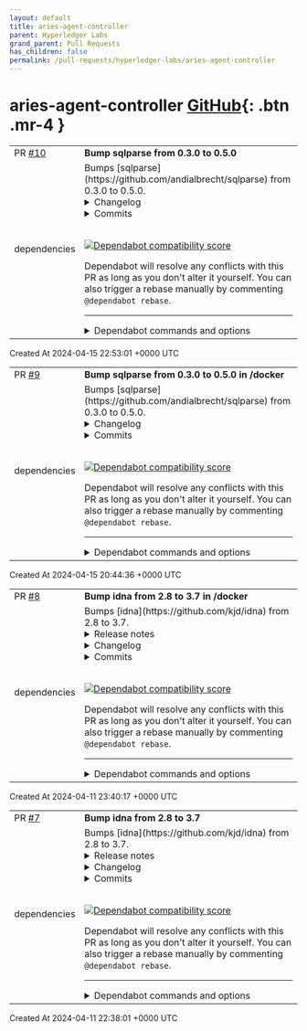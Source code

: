 ```yaml
---
layout: default
title: aries-agent-controller
parent: Hyperledger Labs
grand_parent: Pull Requests
has_children: false
permalink: /pull-requests/hyperledger-labs/aries-agent-controller
---
```


# aries-agent-controller <span class="fs-3 right-align">[GitHub](https://github.com/hyperledger-labs/aries-agent-controller){: .btn .mr-4 }</span>


<div>
    <table>
        <tr>
            <td>
                PR <a href="https://github.com/hyperledger-labs/aries-agent-controller/pull/10" class=".btn">#10</a>
            </td>
            <td>
                <b>
                    Bump sqlparse from 0.3.0 to 0.5.0
                </b>
            </td>
        </tr>
        <tr>
            <td>
                <span class="chip">dependencies</span>
            </td>
            <td>
                Bumps [sqlparse](https://github.com/andialbrecht/sqlparse) from 0.3.0 to 0.5.0.
<details>
<summary>Changelog</summary>
<p><em>Sourced from <a href="https://github.com/andialbrecht/sqlparse/blob/master/CHANGELOG">sqlparse's changelog</a>.</em></p>
<blockquote>
<h2>Release 0.5.0 (Apr 13, 2024)</h2>
<p>Notable Changes</p>
<ul>
<li>Drop support for Python 3.5, 3.6, and 3.7.</li>
<li>Python 3.12 is now supported (pr725, by hugovk).</li>
<li>IMPORTANT: Fixes a potential denial of service attack (DOS) due to recursion
error for deeply nested statements. Instead of recursion error a generic
SQLParseError is raised. See the security advisory for details:
<a href="https://github.com/andialbrecht/sqlparse/security/advisories/GHSA-2m57-hf25-phgg">https://github.com/andialbrecht/sqlparse/security/advisories/GHSA-2m57-hf25-phgg</a>
The vulnerability was discovered by <a href="https://github.com/uriyay-jfrog"><code>@​uriyay-jfrog</code></a>. Thanks for reporting!</li>
</ul>
<p>Enhancements:</p>
<ul>
<li>Splitting statements now allows to remove the semicolon at the end.
Some database backends love statements without semicolon (issue742).</li>
<li>Support TypedLiterals in get_parameters (pr649, by Khrol).</li>
<li>Improve splitting of Transact SQL when using GO keyword (issue762).</li>
<li>Support for some JSON operators (issue682).</li>
<li>Improve formatting of statements containing JSON operators (issue542).</li>
<li>Support for BigQuery and Snowflake keywords (pr699, by griffatrasgo).</li>
<li>Support parsing of OVER clause (issue701, pr768 by r33s3n6).</li>
</ul>
<p>Bug Fixes</p>
<ul>
<li>Ignore dunder attributes when creating Tokens (issue672).</li>
<li>Allow operators to precede dollar-quoted strings (issue763).</li>
<li>Fix parsing of nested order clauses (issue745, pr746 by john-bodley).</li>
<li>Thread-safe initialization of Lexer class (issue730).</li>
<li>Classify TRUNCATE as DDL and GRANT/REVOKE as DCL keywords (based on pr719
by josuc1, thanks for bringing this up!).</li>
<li>Fix parsing of PRIMARY KEY (issue740).</li>
</ul>
<p>Other</p>
<ul>
<li>Optimize performance of matching function (pr799, by admachainz).</li>
</ul>
<h2>Release 0.4.4 (Apr 18, 2023)</h2>
<p>Notable Changes</p>
<ul>
<li>IMPORTANT: This release fixes a security vulnerability in the
parser where a regular expression vulnerable to ReDOS (Regular
Expression Denial of Service) was used. See the security advisory
for details: <a href="https://github.com/andialbrecht/sqlparse/security/advisories/GHSA-rrm6-wvj7-cwh2">https://github.com/andialbrecht/sqlparse/security/advisories/GHSA-rrm6-wvj7-cwh2</a>
The vulnerability was discovered by <a href="https://github.com/erik-krogh"><code>@​erik-krogh</code></a> from GitHub
Security Lab (GHSL). Thanks for reporting!</li>
</ul>
<!-- raw HTML omitted -->
</blockquote>
<p>... (truncated)</p>
</details>
<details>
<summary>Commits</summary>
<ul>
<li><a href="https://github.com/andialbrecht/sqlparse/commit/ddbd0ec3592545c914fe71e47118c04582d8bfb0"><code>ddbd0ec</code></a> Bump version.</li>
<li><a href="https://github.com/andialbrecht/sqlparse/commit/29f2e0a6609ddc1fa248faef1bc41616043c544e"><code>29f2e0a</code></a> Raise recursion limit for tests.</li>
<li><a href="https://github.com/andialbrecht/sqlparse/commit/b4a39d9850969b4e1d6940d32094ee0b42a2cf03"><code>b4a39d9</code></a> Raise SQLParseError instead of RecursionError.</li>
<li><a href="https://github.com/andialbrecht/sqlparse/commit/f1bcf2f8a7ddf6854c99990c56ff5394f4981d58"><code>f1bcf2f</code></a> Update AUHTORS and Changelog.</li>
<li><a href="https://github.com/andialbrecht/sqlparse/commit/e03b74e608b71dd06824c2cb42421c0d790248e3"><code>e03b74e</code></a> Fix Function.get_parameters(), add Funtion.get_window()</li>
<li><a href="https://github.com/andialbrecht/sqlparse/commit/617b8f6cd3c55bacf2c80130901508518753f7e1"><code>617b8f6</code></a> Add OVER clause, and group it into Function (fixes <a href="https://redirect.github.com/andialbrecht/sqlparse/issues/701">#701</a>)</li>
<li><a href="https://github.com/andialbrecht/sqlparse/commit/d8f81471cfc2c39ac43128e2a0c8cc67c313cc40"><code>d8f8147</code></a> Update AUHTORS and Changelog.</li>
<li><a href="https://github.com/andialbrecht/sqlparse/commit/012c9f10c8ddfa47ccf17ead28122492155cf6fc"><code>012c9f1</code></a> Optimize sqlparse.utils.imt().</li>
<li><a href="https://github.com/andialbrecht/sqlparse/commit/46971e5a804b29e7dbd437155a8ceffab8ef1cd5"><code>46971e5</code></a> Fix parsing of PRIMARY KEY (fixes <a href="https://redirect.github.com/andialbrecht/sqlparse/issues/740">#740</a>).</li>
<li><a href="https://github.com/andialbrecht/sqlparse/commit/fc4b0beab89c5598d556572cb6db0165affb017b"><code>fc4b0be</code></a> Code cleanup.</li>
<li>Additional commits viewable in <a href="https://github.com/andialbrecht/sqlparse/compare/0.3.0...0.5.0">compare view</a></li>
</ul>
</details>
<br />


[![Dependabot compatibility score](https://dependabot-badges.githubapp.com/badges/compatibility_score?dependency-name=sqlparse&package-manager=pip&previous-version=0.3.0&new-version=0.5.0)](https://docs.github.com/en/github/managing-security-vulnerabilities/about-dependabot-security-updates#about-compatibility-scores)

Dependabot will resolve any conflicts with this PR as long as you don't alter it yourself. You can also trigger a rebase manually by commenting `@dependabot rebase`.

[//]: # (dependabot-automerge-start)
[//]: # (dependabot-automerge-end)

---

<details>
<summary>Dependabot commands and options</summary>
<br />

You can trigger Dependabot actions by commenting on this PR:
- `@dependabot rebase` will rebase this PR
- `@dependabot recreate` will recreate this PR, overwriting any edits that have been made to it
- `@dependabot merge` will merge this PR after your CI passes on it
- `@dependabot squash and merge` will squash and merge this PR after your CI passes on it
- `@dependabot cancel merge` will cancel a previously requested merge and block automerging
- `@dependabot reopen` will reopen this PR if it is closed
- `@dependabot close` will close this PR and stop Dependabot recreating it. You can achieve the same result by closing it manually
- `@dependabot show <dependency name> ignore conditions` will show all of the ignore conditions of the specified dependency
- `@dependabot ignore this major version` will close this PR and stop Dependabot creating any more for this major version (unless you reopen the PR or upgrade to it yourself)
- `@dependabot ignore this minor version` will close this PR and stop Dependabot creating any more for this minor version (unless you reopen the PR or upgrade to it yourself)
- `@dependabot ignore this dependency` will close this PR and stop Dependabot creating any more for this dependency (unless you reopen the PR or upgrade to it yourself)
You can disable automated security fix PRs for this repo from the [Security Alerts page](https://github.com/hyperledger-labs/aries-agent-controller/network/alerts).

</details>
            </td>
        </tr>
    </table>
    <div class="right-align">
        Created At 2024-04-15 22:53:01 +0000 UTC
    </div>
</div>

<div>
    <table>
        <tr>
            <td>
                PR <a href="https://github.com/hyperledger-labs/aries-agent-controller/pull/9" class=".btn">#9</a>
            </td>
            <td>
                <b>
                    Bump sqlparse from 0.3.0 to 0.5.0 in /docker
                </b>
            </td>
        </tr>
        <tr>
            <td>
                <span class="chip">dependencies</span>
            </td>
            <td>
                Bumps [sqlparse](https://github.com/andialbrecht/sqlparse) from 0.3.0 to 0.5.0.
<details>
<summary>Changelog</summary>
<p><em>Sourced from <a href="https://github.com/andialbrecht/sqlparse/blob/master/CHANGELOG">sqlparse's changelog</a>.</em></p>
<blockquote>
<h2>Release 0.5.0 (Apr 13, 2024)</h2>
<p>Notable Changes</p>
<ul>
<li>Drop support for Python 3.5, 3.6, and 3.7.</li>
<li>Python 3.12 is now supported (pr725, by hugovk).</li>
<li>IMPORTANT: Fixes a potential denial of service attack (DOS) due to recursion
error for deeply nested statements. Instead of recursion error a generic
SQLParseError is raised. See the security advisory for details:
<a href="https://github.com/andialbrecht/sqlparse/security/advisories/GHSA-2m57-hf25-phgg">https://github.com/andialbrecht/sqlparse/security/advisories/GHSA-2m57-hf25-phgg</a>
The vulnerability was discovered by <a href="https://github.com/uriyay-jfrog"><code>@​uriyay-jfrog</code></a>. Thanks for reporting!</li>
</ul>
<p>Enhancements:</p>
<ul>
<li>Splitting statements now allows to remove the semicolon at the end.
Some database backends love statements without semicolon (issue742).</li>
<li>Support TypedLiterals in get_parameters (pr649, by Khrol).</li>
<li>Improve splitting of Transact SQL when using GO keyword (issue762).</li>
<li>Support for some JSON operators (issue682).</li>
<li>Improve formatting of statements containing JSON operators (issue542).</li>
<li>Support for BigQuery and Snowflake keywords (pr699, by griffatrasgo).</li>
<li>Support parsing of OVER clause (issue701, pr768 by r33s3n6).</li>
</ul>
<p>Bug Fixes</p>
<ul>
<li>Ignore dunder attributes when creating Tokens (issue672).</li>
<li>Allow operators to precede dollar-quoted strings (issue763).</li>
<li>Fix parsing of nested order clauses (issue745, pr746 by john-bodley).</li>
<li>Thread-safe initialization of Lexer class (issue730).</li>
<li>Classify TRUNCATE as DDL and GRANT/REVOKE as DCL keywords (based on pr719
by josuc1, thanks for bringing this up!).</li>
<li>Fix parsing of PRIMARY KEY (issue740).</li>
</ul>
<p>Other</p>
<ul>
<li>Optimize performance of matching function (pr799, by admachainz).</li>
</ul>
<h2>Release 0.4.4 (Apr 18, 2023)</h2>
<p>Notable Changes</p>
<ul>
<li>IMPORTANT: This release fixes a security vulnerability in the
parser where a regular expression vulnerable to ReDOS (Regular
Expression Denial of Service) was used. See the security advisory
for details: <a href="https://github.com/andialbrecht/sqlparse/security/advisories/GHSA-rrm6-wvj7-cwh2">https://github.com/andialbrecht/sqlparse/security/advisories/GHSA-rrm6-wvj7-cwh2</a>
The vulnerability was discovered by <a href="https://github.com/erik-krogh"><code>@​erik-krogh</code></a> from GitHub
Security Lab (GHSL). Thanks for reporting!</li>
</ul>
<!-- raw HTML omitted -->
</blockquote>
<p>... (truncated)</p>
</details>
<details>
<summary>Commits</summary>
<ul>
<li><a href="https://github.com/andialbrecht/sqlparse/commit/ddbd0ec3592545c914fe71e47118c04582d8bfb0"><code>ddbd0ec</code></a> Bump version.</li>
<li><a href="https://github.com/andialbrecht/sqlparse/commit/29f2e0a6609ddc1fa248faef1bc41616043c544e"><code>29f2e0a</code></a> Raise recursion limit for tests.</li>
<li><a href="https://github.com/andialbrecht/sqlparse/commit/b4a39d9850969b4e1d6940d32094ee0b42a2cf03"><code>b4a39d9</code></a> Raise SQLParseError instead of RecursionError.</li>
<li><a href="https://github.com/andialbrecht/sqlparse/commit/f1bcf2f8a7ddf6854c99990c56ff5394f4981d58"><code>f1bcf2f</code></a> Update AUHTORS and Changelog.</li>
<li><a href="https://github.com/andialbrecht/sqlparse/commit/e03b74e608b71dd06824c2cb42421c0d790248e3"><code>e03b74e</code></a> Fix Function.get_parameters(), add Funtion.get_window()</li>
<li><a href="https://github.com/andialbrecht/sqlparse/commit/617b8f6cd3c55bacf2c80130901508518753f7e1"><code>617b8f6</code></a> Add OVER clause, and group it into Function (fixes <a href="https://redirect.github.com/andialbrecht/sqlparse/issues/701">#701</a>)</li>
<li><a href="https://github.com/andialbrecht/sqlparse/commit/d8f81471cfc2c39ac43128e2a0c8cc67c313cc40"><code>d8f8147</code></a> Update AUHTORS and Changelog.</li>
<li><a href="https://github.com/andialbrecht/sqlparse/commit/012c9f10c8ddfa47ccf17ead28122492155cf6fc"><code>012c9f1</code></a> Optimize sqlparse.utils.imt().</li>
<li><a href="https://github.com/andialbrecht/sqlparse/commit/46971e5a804b29e7dbd437155a8ceffab8ef1cd5"><code>46971e5</code></a> Fix parsing of PRIMARY KEY (fixes <a href="https://redirect.github.com/andialbrecht/sqlparse/issues/740">#740</a>).</li>
<li><a href="https://github.com/andialbrecht/sqlparse/commit/fc4b0beab89c5598d556572cb6db0165affb017b"><code>fc4b0be</code></a> Code cleanup.</li>
<li>Additional commits viewable in <a href="https://github.com/andialbrecht/sqlparse/compare/0.3.0...0.5.0">compare view</a></li>
</ul>
</details>
<br />


[![Dependabot compatibility score](https://dependabot-badges.githubapp.com/badges/compatibility_score?dependency-name=sqlparse&package-manager=pip&previous-version=0.3.0&new-version=0.5.0)](https://docs.github.com/en/github/managing-security-vulnerabilities/about-dependabot-security-updates#about-compatibility-scores)

Dependabot will resolve any conflicts with this PR as long as you don't alter it yourself. You can also trigger a rebase manually by commenting `@dependabot rebase`.

[//]: # (dependabot-automerge-start)
[//]: # (dependabot-automerge-end)

---

<details>
<summary>Dependabot commands and options</summary>
<br />

You can trigger Dependabot actions by commenting on this PR:
- `@dependabot rebase` will rebase this PR
- `@dependabot recreate` will recreate this PR, overwriting any edits that have been made to it
- `@dependabot merge` will merge this PR after your CI passes on it
- `@dependabot squash and merge` will squash and merge this PR after your CI passes on it
- `@dependabot cancel merge` will cancel a previously requested merge and block automerging
- `@dependabot reopen` will reopen this PR if it is closed
- `@dependabot close` will close this PR and stop Dependabot recreating it. You can achieve the same result by closing it manually
- `@dependabot show <dependency name> ignore conditions` will show all of the ignore conditions of the specified dependency
- `@dependabot ignore this major version` will close this PR and stop Dependabot creating any more for this major version (unless you reopen the PR or upgrade to it yourself)
- `@dependabot ignore this minor version` will close this PR and stop Dependabot creating any more for this minor version (unless you reopen the PR or upgrade to it yourself)
- `@dependabot ignore this dependency` will close this PR and stop Dependabot creating any more for this dependency (unless you reopen the PR or upgrade to it yourself)
You can disable automated security fix PRs for this repo from the [Security Alerts page](https://github.com/hyperledger-labs/aries-agent-controller/network/alerts).

</details>
            </td>
        </tr>
    </table>
    <div class="right-align">
        Created At 2024-04-15 20:44:36 +0000 UTC
    </div>
</div>

<div>
    <table>
        <tr>
            <td>
                PR <a href="https://github.com/hyperledger-labs/aries-agent-controller/pull/8" class=".btn">#8</a>
            </td>
            <td>
                <b>
                    Bump idna from 2.8 to 3.7 in /docker
                </b>
            </td>
        </tr>
        <tr>
            <td>
                <span class="chip">dependencies</span>
            </td>
            <td>
                Bumps [idna](https://github.com/kjd/idna) from 2.8 to 3.7.
<details>
<summary>Release notes</summary>
<p><em>Sourced from <a href="https://github.com/kjd/idna/releases">idna's releases</a>.</em></p>
<blockquote>
<h2>v3.7</h2>
<h2>What's Changed</h2>
<ul>
<li>Fix issue where specially crafted inputs to encode() could take exceptionally long amount of time to process. [CVE-2024-3651]</li>
</ul>
<p>Thanks to Guido Vranken for reporting the issue.</p>
<p><strong>Full Changelog</strong>: <a href="https://github.com/kjd/idna/compare/v3.6...v3.7">https://github.com/kjd/idna/compare/v3.6...v3.7</a></p>
</blockquote>
</details>
<details>
<summary>Changelog</summary>
<p><em>Sourced from <a href="https://github.com/kjd/idna/blob/master/HISTORY.rst">idna's changelog</a>.</em></p>
<blockquote>
<p>3.7 (2024-04-11)
++++++++++++++++</p>
<ul>
<li>Fix issue where specially crafted inputs to encode() could
take exceptionally long amount of time to process. [CVE-2024-3651]</li>
</ul>
<p>Thanks to Guido Vranken for reporting the issue.</p>
<p>3.6 (2023-11-25)
++++++++++++++++</p>
<ul>
<li>Fix regression to include tests in source distribution.</li>
</ul>
<p>3.5 (2023-11-24)
++++++++++++++++</p>
<ul>
<li>Update to Unicode 15.1.0</li>
<li>String codec name is now &quot;idna2008&quot; as overriding the system codec
&quot;idna&quot; was not working.</li>
<li>Fix typing error for codec encoding</li>
<li>&quot;setup.cfg&quot; has been added for this release due to some downstream
lack of adherence to PEP 517. Should be removed in a future release
so please prepare accordingly.</li>
<li>Removed reliance on a symlink for the &quot;idna-data&quot; tool to comport
with PEP 517 and the Python Packaging User Guide for sdist archives.</li>
<li>Added security reporting protocol for project</li>
</ul>
<p>Thanks Jon Ribbens, Diogo Teles Sant'Anna, Wu Tingfeng for contributions
to this release.</p>
<p>3.4 (2022-09-14)
++++++++++++++++</p>
<ul>
<li>Update to Unicode 15.0.0</li>
<li>Migrate to pyproject.toml for build information (PEP 621)</li>
<li>Correct another instance where generic exception was raised instead of
IDNAError for malformed input</li>
<li>Source distribution uses zeroized file ownership for improved
reproducibility</li>
</ul>
<p>Thanks to Seth Michael Larson for contributions to this release.</p>
<p>3.3 (2021-10-13)
++++++++++++++++</p>
<ul>
<li>Update to Unicode 14.0.0</li>
<li>Update to in-line type annotations</li>
<li>Throw IDNAError exception correctly for some malformed input</li>
<li>Advertise support for Python 3.10</li>
<li>Improve testing regime on Github</li>
</ul>
<!-- raw HTML omitted -->
</blockquote>
<p>... (truncated)</p>
</details>
<details>
<summary>Commits</summary>
<ul>
<li><a href="https://github.com/kjd/idna/commit/1d365e17e10d72d0b7876316fc7b9ca0eebdd38d"><code>1d365e1</code></a> Release v3.7</li>
<li><a href="https://github.com/kjd/idna/commit/c1b3154939907fab67c5754346afaebe165ce8e6"><code>c1b3154</code></a> Merge pull request <a href="https://redirect.github.com/kjd/idna/issues/172">#172</a> from kjd/optimize-contextj</li>
<li><a href="https://github.com/kjd/idna/commit/0394ec76ff022813e770ba1fd89658790ea35623"><code>0394ec7</code></a> Merge branch 'master' into optimize-contextj</li>
<li><a href="https://github.com/kjd/idna/commit/cd58a23173d2b0a40b95ee680baf3e59e8d33966"><code>cd58a23</code></a> Merge pull request <a href="https://redirect.github.com/kjd/idna/issues/152">#152</a> from elliotwutingfeng/dev</li>
<li><a href="https://github.com/kjd/idna/commit/5beb28b9dd77912c0dd656d8b0fdba3eb80222e7"><code>5beb28b</code></a> More efficient resolution of joiner contexts</li>
<li><a href="https://github.com/kjd/idna/commit/1b121483ed04d9576a1291758f537e1318cddc8b"><code>1b12148</code></a> Update ossf/scorecard-action to v2.3.1</li>
<li><a href="https://github.com/kjd/idna/commit/d516b874c3388047934938a500c7488d52c4e067"><code>d516b87</code></a> Update Github actions/checkout to v4</li>
<li><a href="https://github.com/kjd/idna/commit/c095c75943413c75ebf8ac74179757031b7f80b7"><code>c095c75</code></a> Merge branch 'master' into dev</li>
<li><a href="https://github.com/kjd/idna/commit/60a0a4cb61ec6834d74306bd8a1fa46daac94c98"><code>60a0a4c</code></a> Fix typo in GitHub Actions workflow key</li>
<li><a href="https://github.com/kjd/idna/commit/5918a0ef8034379c2e409ae93ee11d24295bb201"><code>5918a0e</code></a> Merge branch 'master' into dev</li>
<li>Additional commits viewable in <a href="https://github.com/kjd/idna/compare/v2.8...v3.7">compare view</a></li>
</ul>
</details>
<br />


[![Dependabot compatibility score](https://dependabot-badges.githubapp.com/badges/compatibility_score?dependency-name=idna&package-manager=pip&previous-version=2.8&new-version=3.7)](https://docs.github.com/en/github/managing-security-vulnerabilities/about-dependabot-security-updates#about-compatibility-scores)

Dependabot will resolve any conflicts with this PR as long as you don't alter it yourself. You can also trigger a rebase manually by commenting `@dependabot rebase`.

[//]: # (dependabot-automerge-start)
[//]: # (dependabot-automerge-end)

---

<details>
<summary>Dependabot commands and options</summary>
<br />

You can trigger Dependabot actions by commenting on this PR:
- `@dependabot rebase` will rebase this PR
- `@dependabot recreate` will recreate this PR, overwriting any edits that have been made to it
- `@dependabot merge` will merge this PR after your CI passes on it
- `@dependabot squash and merge` will squash and merge this PR after your CI passes on it
- `@dependabot cancel merge` will cancel a previously requested merge and block automerging
- `@dependabot reopen` will reopen this PR if it is closed
- `@dependabot close` will close this PR and stop Dependabot recreating it. You can achieve the same result by closing it manually
- `@dependabot show <dependency name> ignore conditions` will show all of the ignore conditions of the specified dependency
- `@dependabot ignore this major version` will close this PR and stop Dependabot creating any more for this major version (unless you reopen the PR or upgrade to it yourself)
- `@dependabot ignore this minor version` will close this PR and stop Dependabot creating any more for this minor version (unless you reopen the PR or upgrade to it yourself)
- `@dependabot ignore this dependency` will close this PR and stop Dependabot creating any more for this dependency (unless you reopen the PR or upgrade to it yourself)
You can disable automated security fix PRs for this repo from the [Security Alerts page](https://github.com/hyperledger-labs/aries-agent-controller/network/alerts).

</details>
            </td>
        </tr>
    </table>
    <div class="right-align">
        Created At 2024-04-11 23:40:17 +0000 UTC
    </div>
</div>

<div>
    <table>
        <tr>
            <td>
                PR <a href="https://github.com/hyperledger-labs/aries-agent-controller/pull/7" class=".btn">#7</a>
            </td>
            <td>
                <b>
                    Bump idna from 2.8 to 3.7
                </b>
            </td>
        </tr>
        <tr>
            <td>
                <span class="chip">dependencies</span>
            </td>
            <td>
                Bumps [idna](https://github.com/kjd/idna) from 2.8 to 3.7.
<details>
<summary>Release notes</summary>
<p><em>Sourced from <a href="https://github.com/kjd/idna/releases">idna's releases</a>.</em></p>
<blockquote>
<h2>v3.7</h2>
<h2>What's Changed</h2>
<ul>
<li>Fix issue where specially crafted inputs to encode() could take exceptionally long amount of time to process. [CVE-2024-3651]</li>
</ul>
<p>Thanks to Guido Vranken for reporting the issue.</p>
<p><strong>Full Changelog</strong>: <a href="https://github.com/kjd/idna/compare/v3.6...v3.7">https://github.com/kjd/idna/compare/v3.6...v3.7</a></p>
</blockquote>
</details>
<details>
<summary>Changelog</summary>
<p><em>Sourced from <a href="https://github.com/kjd/idna/blob/master/HISTORY.rst">idna's changelog</a>.</em></p>
<blockquote>
<p>3.7 (2024-04-11)
++++++++++++++++</p>
<ul>
<li>Fix issue where specially crafted inputs to encode() could
take exceptionally long amount of time to process. [CVE-2024-3651]</li>
</ul>
<p>Thanks to Guido Vranken for reporting the issue.</p>
<p>3.6 (2023-11-25)
++++++++++++++++</p>
<ul>
<li>Fix regression to include tests in source distribution.</li>
</ul>
<p>3.5 (2023-11-24)
++++++++++++++++</p>
<ul>
<li>Update to Unicode 15.1.0</li>
<li>String codec name is now &quot;idna2008&quot; as overriding the system codec
&quot;idna&quot; was not working.</li>
<li>Fix typing error for codec encoding</li>
<li>&quot;setup.cfg&quot; has been added for this release due to some downstream
lack of adherence to PEP 517. Should be removed in a future release
so please prepare accordingly.</li>
<li>Removed reliance on a symlink for the &quot;idna-data&quot; tool to comport
with PEP 517 and the Python Packaging User Guide for sdist archives.</li>
<li>Added security reporting protocol for project</li>
</ul>
<p>Thanks Jon Ribbens, Diogo Teles Sant'Anna, Wu Tingfeng for contributions
to this release.</p>
<p>3.4 (2022-09-14)
++++++++++++++++</p>
<ul>
<li>Update to Unicode 15.0.0</li>
<li>Migrate to pyproject.toml for build information (PEP 621)</li>
<li>Correct another instance where generic exception was raised instead of
IDNAError for malformed input</li>
<li>Source distribution uses zeroized file ownership for improved
reproducibility</li>
</ul>
<p>Thanks to Seth Michael Larson for contributions to this release.</p>
<p>3.3 (2021-10-13)
++++++++++++++++</p>
<ul>
<li>Update to Unicode 14.0.0</li>
<li>Update to in-line type annotations</li>
<li>Throw IDNAError exception correctly for some malformed input</li>
<li>Advertise support for Python 3.10</li>
<li>Improve testing regime on Github</li>
</ul>
<!-- raw HTML omitted -->
</blockquote>
<p>... (truncated)</p>
</details>
<details>
<summary>Commits</summary>
<ul>
<li><a href="https://github.com/kjd/idna/commit/1d365e17e10d72d0b7876316fc7b9ca0eebdd38d"><code>1d365e1</code></a> Release v3.7</li>
<li><a href="https://github.com/kjd/idna/commit/c1b3154939907fab67c5754346afaebe165ce8e6"><code>c1b3154</code></a> Merge pull request <a href="https://redirect.github.com/kjd/idna/issues/172">#172</a> from kjd/optimize-contextj</li>
<li><a href="https://github.com/kjd/idna/commit/0394ec76ff022813e770ba1fd89658790ea35623"><code>0394ec7</code></a> Merge branch 'master' into optimize-contextj</li>
<li><a href="https://github.com/kjd/idna/commit/cd58a23173d2b0a40b95ee680baf3e59e8d33966"><code>cd58a23</code></a> Merge pull request <a href="https://redirect.github.com/kjd/idna/issues/152">#152</a> from elliotwutingfeng/dev</li>
<li><a href="https://github.com/kjd/idna/commit/5beb28b9dd77912c0dd656d8b0fdba3eb80222e7"><code>5beb28b</code></a> More efficient resolution of joiner contexts</li>
<li><a href="https://github.com/kjd/idna/commit/1b121483ed04d9576a1291758f537e1318cddc8b"><code>1b12148</code></a> Update ossf/scorecard-action to v2.3.1</li>
<li><a href="https://github.com/kjd/idna/commit/d516b874c3388047934938a500c7488d52c4e067"><code>d516b87</code></a> Update Github actions/checkout to v4</li>
<li><a href="https://github.com/kjd/idna/commit/c095c75943413c75ebf8ac74179757031b7f80b7"><code>c095c75</code></a> Merge branch 'master' into dev</li>
<li><a href="https://github.com/kjd/idna/commit/60a0a4cb61ec6834d74306bd8a1fa46daac94c98"><code>60a0a4c</code></a> Fix typo in GitHub Actions workflow key</li>
<li><a href="https://github.com/kjd/idna/commit/5918a0ef8034379c2e409ae93ee11d24295bb201"><code>5918a0e</code></a> Merge branch 'master' into dev</li>
<li>Additional commits viewable in <a href="https://github.com/kjd/idna/compare/v2.8...v3.7">compare view</a></li>
</ul>
</details>
<br />


[![Dependabot compatibility score](https://dependabot-badges.githubapp.com/badges/compatibility_score?dependency-name=idna&package-manager=pip&previous-version=2.8&new-version=3.7)](https://docs.github.com/en/github/managing-security-vulnerabilities/about-dependabot-security-updates#about-compatibility-scores)

Dependabot will resolve any conflicts with this PR as long as you don't alter it yourself. You can also trigger a rebase manually by commenting `@dependabot rebase`.

[//]: # (dependabot-automerge-start)
[//]: # (dependabot-automerge-end)

---

<details>
<summary>Dependabot commands and options</summary>
<br />

You can trigger Dependabot actions by commenting on this PR:
- `@dependabot rebase` will rebase this PR
- `@dependabot recreate` will recreate this PR, overwriting any edits that have been made to it
- `@dependabot merge` will merge this PR after your CI passes on it
- `@dependabot squash and merge` will squash and merge this PR after your CI passes on it
- `@dependabot cancel merge` will cancel a previously requested merge and block automerging
- `@dependabot reopen` will reopen this PR if it is closed
- `@dependabot close` will close this PR and stop Dependabot recreating it. You can achieve the same result by closing it manually
- `@dependabot show <dependency name> ignore conditions` will show all of the ignore conditions of the specified dependency
- `@dependabot ignore this major version` will close this PR and stop Dependabot creating any more for this major version (unless you reopen the PR or upgrade to it yourself)
- `@dependabot ignore this minor version` will close this PR and stop Dependabot creating any more for this minor version (unless you reopen the PR or upgrade to it yourself)
- `@dependabot ignore this dependency` will close this PR and stop Dependabot creating any more for this dependency (unless you reopen the PR or upgrade to it yourself)
You can disable automated security fix PRs for this repo from the [Security Alerts page](https://github.com/hyperledger-labs/aries-agent-controller/network/alerts).

</details>
            </td>
        </tr>
    </table>
    <div class="right-align">
        Created At 2024-04-11 22:38:01 +0000 UTC
    </div>
</div>

